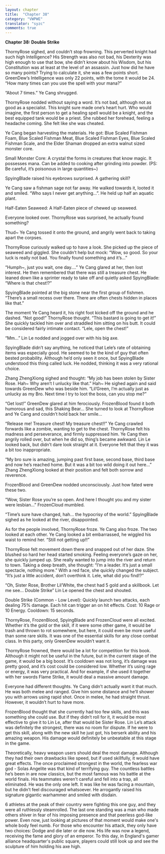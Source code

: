 ```yaml
---
layout: chapter
title:  "Chapter 38"
category: "VWPWE"
translator: "syzc"
comments: true
---
```


**Chapter 38: Double Strike**
 
ThornyRose sighed, and couldn’t stop frowning. This perverted knight had such high Intelligence? His Strength was also not bad, his Dexterity was high enough to use that bow, she didn’t know about his Wisdom, but his Constitution was at least at the level of an assassin. Just how did he have so many points? Trying to calculate it, she was a few points short. GreenDew’s Intelligence was only 22 points, with the tome it would be 24. “How many times can you use the spell with your mana?” 
 
“About 7 times.” Ye Cang shrugged.
 
ThornyRose nodded without saying a word. It’s not bad, although not as good as a specialist. This knight sure made one’s heart hurt. Who would imagine, the first person to get a healing spell would be a knight, and the best equipped tank would be a priest. She rubbed her forehead, feeling a headache coming. She felt like she was cheated.
 
Ye Cang began harvesting the materials. He got: Blue Scaled Fishman Foam, Blue Scaled Fishman Meat, Blue Scaled Fishman Eyes, Blue Scaled Fishman Scale, and the Elder Shaman dropped an extra walnut sized monster core.
 
Small Monster Core: A crystal the forms in creatures that know magic. It possesses mana. Can be added to cooking after grinding into powder. (PS: Be careful, it’s poisonous in large quantities~)
 
SpyingBlade raised his eyebrows surprised. A gathering skill?
 
Ye Cang saw a fishman sage not far away. He walked towards it, looted it and smiled. “Who says I never get anything...”. He held up half an aquatic plant.
 
Half-Eaten Seaweed: A Half-Eaten piece of chewed up seaweed.
 
Everyone looked over. ThornyRose was surprised, he actually found something?
 
Thud~ Ye Cang tossed it onto the ground, and angrily went back to taking apart the corpses.
 
ThornyRose curiously walked up to have a look. She picked up the piece of seaweed and giggled. She couldn’t help but mock: “Wow, so good. So your luck is really not bad. You finally found something and it’s...”
 
“Humph~, just you wait, one day....” Ye Cang glared at her, then lost interest. He then remembered that there was still a treasure chest. He leaned down like a sprinter ready to take off and quietly asked SpyingBlade: “Where is that chest!?”
 
SpyingBlade pointed at the big stone near the first group of fishmen. “There’s a small recess over there. There are often chests hidden in places like that.”
 
The moment Ye Cang heard it, his right foot kicked off the ground and he dashed. “Not good!” ThornyRose thought. “This bastard is going to get it!” She quickly tackled him over and straddled him sitting on his butt. It could be considered fairly intimate contact. “Lele, open the chest!”
 
“Mm...” Lin Le nodded and jogged over with his big axe.
 
SpyingBlade didn’t say anything, he noticed that Lele’s rate of obtaining items was especially good. He seemed to be the kind of guy that often bested probability. Although he’d only seen it once, but SpyingBlade understood this thing called luck. He nodded, thinking it was a very rational choice.
 
Zhang ZhengXiong sighed and thought: “My job has been stolen by Sister Rose. Hah~ Why aren’t I unlucky like that.” Hah~ He sighed again and said towards GreenDew who was beside him. “Lil’Green, I’m actually just as unlucky as my Bro. Next time I try to loot the boss, can you stop me?”
 
“Get lost!” GreenDew glared at him ferociously. FrozenBlood found it both humorous and sad, this Shaking Bear... She turned to look at ThornyRose and Ye Cang and couldn’t hold back her smile...
 
“Release me! Treasure chest! My treasure chest!!” Ye Cang crawled forwards like a zombie, wanting to get to the chest. ThornyRose felt his madness and perseverance, and firmly suppressed him. Ye Cang then angrily rolled over, but when he did so, thing’s became awkward. Lin Le looked back, but didn’t dare look straight at it. Everyone felt that they it was a bit too inappropriate.
 
“My bro sure is amazing, jumping past first base, second base, third base and now he’s reached home. But it was a bit too wild doing it out here...” Zhang ZhengXiong looked at their position and felt both sorrow and reverence.
 
FrozenBlood and GreenDew nodded unconsciously. Just how fated were these two.
 
“Wow, Sister Rose you’re so open. And here I thought you and my sister were lesbian...” FrozenCloud mumbled.
 
“Time’s sure have changed, hah... the hypocrisy of the world.” SpyingBlade sighed as he looked at the river, disappointed. 
 
As for the people involved, ThornyRose froze. Ye Cang also froze. The two looked at each other. Ye Cang looked a bit embarrassed, he wiggled his waist to remind her. “Still not getting up!!”
 
ThornyRose felt movement down there and snapped out of her daze. She blushed so hard her head started smoking. Feeling everyone’s gaze on her, she quickly jumped up. She really wanted to jump into the river and return to town. Taking a deep breath, she thought: “I’m a leader. It’s just a small spectacle, nothing more.” With a red face, she quickly changed the subject. “It’s just a little accident, don’t overthink it. Lele, what did you find!?”
 
“Oh, Sister Rose, Brother Lil’White, the chest had 5 gold and a skillbook. Let me see... Double Strike” Lin Le opened the chest and shouted.
 
Double Strike (Common - Low Level): Quickly launch two attacks, each dealing 75% damage. Each hit can trigger an on hit effects. Cost: 10 Rage or 10 Energy. Cooldown: 15 seconds.
 
ThornyRose, FrozenBlood, SpyingBlade and FrozenCloud were all excited. Whether it’s the gold or the skill, if it were some other game, it would be trash and thrown to rot somewhere, but  here, it could even be more useful than some rare skills. It was one of the essential skills for any close combat class. In this party, only GreenDew wouldn’t want it.  
 
ThornyRose frowned, there would be a lot for competition for this book. Although it might not be useful in the future, but in the current stage of the game, it would be a big boost. It’s cooldown was not long, it’s damage was pretty good, and it’s cost could be considered low. Whether it’s using rage or energy, it was very practical. And for example, if she used it together with her swords Flame Strike, it would deal a massive amount damage.  
 
Everyone had different thoughts. Ye Cang didn’t actually want it that much. He was both melee and ranged. Give him some distance and he’ll shower you with arrows using rapid shot. Once in melee, he had straight thrust. However, it wouldn’t hurt to have more.
 
FrozenBlood thought that she currently had too few skills, and this was something she could use. But if they didn’t roll for it, it would be most effective to give it to Lin Le, after that would be Sister Rose. Lin Le’s attack was definitely the strongest, there was no room for dispute. If he were to get this skill, along with the new skill he just got, his berserk ability and his amazing weapon. His damage would definitely be unbeatable at this stage in the game.
 
Theoretically, heavy weapon users should deal the most damage. Although they had their own drawbacks like speed, but if used skillfully, it would have great effects. The once proclaimed strongest in the world, the fearless war god - Solas Angelite was that kind of terrifying guy. The countless battles he’s been in are now classics, but the most famous was his battle at the world finals. His teammates weren’t careful and fell into a trap, all eliminated. He was the only one left. It was like he was facing a mountain, but he didn’t feel discouraged whatsoever. He arrogantly raised his signature gigantic warhammer and smiled with disdain.
 
6 athletes at the peak of their country were fighting this one guy, and they were all ruthlessly steamrolled. The last one standing was a man who made others shiver in fear of his imposing presence and that peerless god-like power. Even now, just looking at pictures of that moment would make one's whole body feel numb. For those who encounter his attack, they only have two choices: Dodge and die later or die now. His life was now a legend, receiving the fame and glory of an emperor. To this day, in England's gamer alliance headquarter's public square, players could still look up and see the sculpture of him holding his axe high.